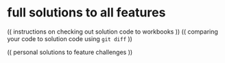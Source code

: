 # full solutions to all features


(( instructions on checking out solution code to workbooks ))
(( comparing your code to solution code using `git diff` ))

(( personal solutions to feature challenges ))